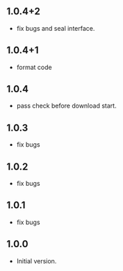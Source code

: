 ## 1.0.4+2
* fix bugs and seal interface.

## 1.0.4+1
* format code

## 1.0.4
* pass check before download start.

## 1.0.3
* fix bugs

## 1.0.2
* fix bugs

## 1.0.1
* fix bugs

## 1.0.0

- Initial version.
